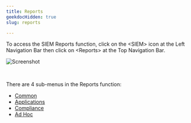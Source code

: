 ```yaml
---
title: Reports
geekdocHidden: true
slug: reports

---
```


To access the SIEM Reports function, click on the \<SIEM> icon at the Left Navigation Bar then click on \<Reports> at the Top Navigation Bar.

![Screenshot](/cloud_vista/securityanalytics/images/reports.png)

&nbsp;

There are 4 sub-menus in the Reports function:

* <a href="/cloud_vista/securityanalytics/reports/common">Common</a>
* <a href="/cloud_vista/securityanalytics/reports/applications">Applications</a>
* <a href="/cloud_vista/securityanalytics/reports/compliance">Compliance</a>
* <a href="/cloud_vista/securityanalytics/reports/adhoc">Ad Hoc</a>


